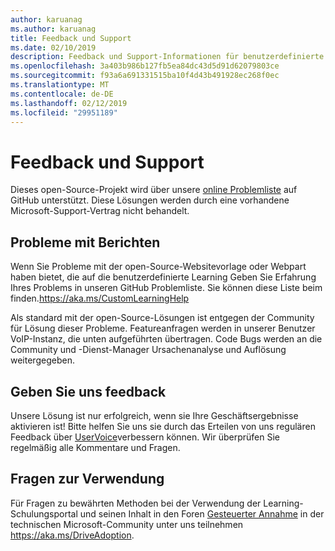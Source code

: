 ```yaml
---
author: karuanag
ms.author: karuanag
title: Feedback und Support
ms.date: 02/10/2019
description: Feedback und Support-Informationen für benutzerdefinierte Informationen für Office 365
ms.openlocfilehash: 3a403b986b127fb5ea84dc43d5d91d62079803ce
ms.sourcegitcommit: f93a6a691331515ba10f4d43b491928ec268f0ec
ms.translationtype: MT
ms.contentlocale: de-DE
ms.lasthandoff: 02/12/2019
ms.locfileid: "29951189"
---
```

# <a name="feedback-and-support"></a>Feedback und Support

Dieses open-Source-Projekt wird über unsere [online Problemliste](https://aka.ms/CustomLearningHelp) auf GitHub unterstützt. Diese Lösungen werden durch eine vorhandene Microsoft-Support-Vertrag nicht behandelt.  

## <a name="report-issues"></a>Probleme mit Berichten

Wenn Sie Probleme mit der open-Source-Websitevorlage oder Webpart haben bietet, die auf die benutzerdefinierte Learning Geben Sie Erfahrung Ihres Problems in unseren GitHub Problemliste.  Sie können diese Liste beim finden.https://aka.ms/CustomLearningHelp  

Als standard mit der open-Source-Lösungen ist entgegen der Community für Lösung dieser Probleme.  Featureanfragen werden in unserer Benutzer VoIP-Instanz, die unten aufgeführten übertragen.  Code Bugs werden an die Community und -Dienst-Manager Ursachenanalyse und Auflösung weitergegeben.  

## <a name="provide-us-feedback"></a>Geben Sie uns feedback

Unsere Lösung ist nur erfolgreich, wenn sie Ihre Geschäftsergebnisse aktivieren ist!  Bitte helfen Sie uns sie durch das Erteilen von uns regulären Feedback über [UserVoice](https://microsoftteams.uservoice.com/forums/913429-learning-solutions)verbessern können.  Wir überprüfen Sie regelmäßig alle Kommentare und Fragen.

## <a name="usage-questions"></a>Fragen zur Verwendung

Für Fragen zu bewährten Methoden bei der Verwendung der Learning-Schulungsportal und seinen Inhalt in den Foren [Gesteuerter Annahme](https://aka.ms/DriveAdoption) in der technischen Microsoft-Community unter uns teilnehmen https://aka.ms/DriveAdoption. 

